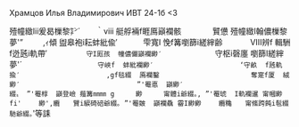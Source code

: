 Храмцов Илья Владимирович ИВТ 24-1б <3


 殪幢緻Iii爰曷樔黎㌢´　　｀ⅷ 
 艇艀裲f睚鳫巓襴骸　　　　贒憊 
 殪幢緻I翰儂樔黎夢'”　 　 ,ｨ傾 
 盥皋袍i耘蚌紕偸′　　　 雫寬I 
 悗f篝嚠篩i縒縡齢　　 　 Ⅷ辨f 
 輯駲f迯瓲i軌帶′　　　　　`守I厖孩 
 幢儂儼巓襴緲′　 　 　 　 　 `守枢i磬廛 
 嚠篩I縒縡夢'´　　　 　 　 　 　 　 `守峽f 
 蚌紕襴緲′　　　　　　　　　　　　　‘守畝 
 f瓲軌揄′　　　　　　　　　　　　　,gf毯綴 
 鳫襴鑿　　　　　　　　　　 　 　 奪寔f厦 
 絨緲′　　　　　　 　 　 　 　　　　 　 ”'罨悳 
 巓緲′　　　　　　 　 　 　 　 　 　 綴〟 ”'罨椁 
 巓登嶮 薤篝㎜㎜ g　 　 緲　 　 甯體i爺綴｡, ”'罨琥 
 I軌襴暹 甯幗緲fi'　　 緲',纜　　贒i綟碕碚爺綴｡ ”'罨皴 
 巓襴驫 霤I緲緲　　 纜穐　　甯絛跨飩i髢綴馳爺綴｡`'等誄 
